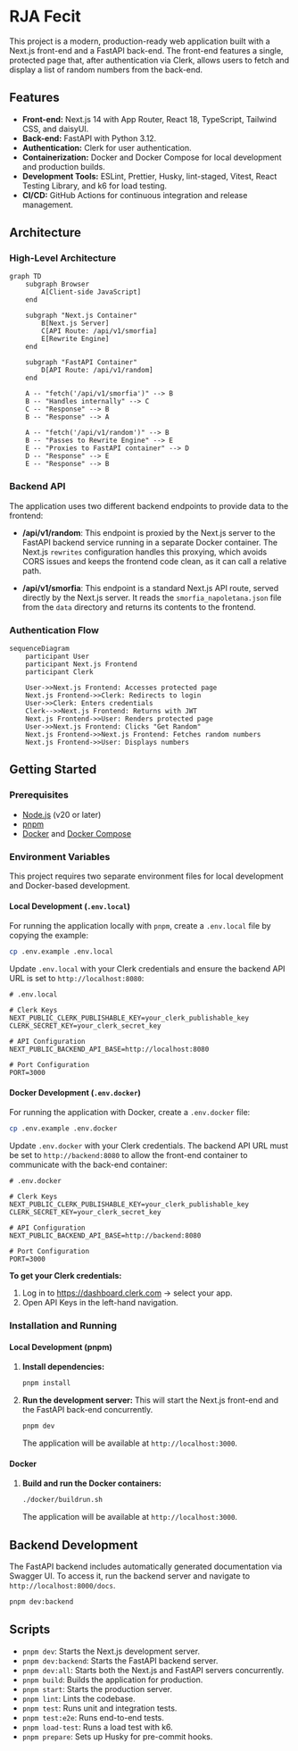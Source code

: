 # RJA Fecit

This project is a modern, production-ready web application built with a Next.js front-end and a FastAPI back-end. The front-end features a single, protected page that, after authentication via Clerk, allows users to fetch and display a list of random numbers from the back-end.

## Features

- **Front-end:** Next.js 14 with App Router, React 18, TypeScript, Tailwind CSS, and daisyUI.
- **Back-end:** FastAPI with Python 3.12.
- **Authentication:** Clerk for user authentication.
- **Containerization:** Docker and Docker Compose for local development and production builds.
- **Development Tools:** ESLint, Prettier, Husky, lint-staged, Vitest, React Testing Library, and k6 for load testing.
- **CI/CD:** GitHub Actions for continuous integration and release management.

## Architecture

### High-Level Architecture

```mermaid
graph TD
    subgraph Browser
        A[Client-side JavaScript]
    end

    subgraph "Next.js Container"
        B[Next.js Server]
        C[API Route: /api/v1/smorfia]
        E[Rewrite Engine]
    end

    subgraph "FastAPI Container"
        D[API Route: /api/v1/random]
    end

    A -- "fetch('/api/v1/smorfia')" --> B
    B -- "Handles internally" --> C
    C -- "Response" --> B
    B -- "Response" --> A

    A -- "fetch('/api/v1/random')" --> B
    B -- "Passes to Rewrite Engine" --> E
    E -- "Proxies to FastAPI container" --> D
    D -- "Response" --> E
    E -- "Response" --> B
```

### Backend API

The application uses two different backend endpoints to provide data to the frontend:

-   **/api/v1/random**: This endpoint is proxied by the Next.js server to the FastAPI backend service running in a separate Docker container. The Next.js `rewrites` configuration handles this proxying, which avoids CORS issues and keeps the frontend code clean, as it can call a relative path.

-   **/api/v1/smorfia**: This endpoint is a standard Next.js API route, served directly by the Next.js server. It reads the `smorfia_napoletana.json` file from the `data` directory and returns its contents to the frontend.

### Authentication Flow

```mermaid
sequenceDiagram
    participant User
    participant Next.js Frontend
    participant Clerk

    User->>Next.js Frontend: Accesses protected page
    Next.js Frontend->>Clerk: Redirects to login
    User->>Clerk: Enters credentials
    Clerk-->>Next.js Frontend: Returns with JWT
    Next.js Frontend->>User: Renders protected page
    User->>Next.js Frontend: Clicks "Get Random"
    Next.js Frontend->>Next.js Frontend: Fetches random numbers
    Next.js Frontend->>User: Displays numbers
```

## Getting Started

### Prerequisites

- [Node.js](https://nodejs.org/) (v20 or later)
- [pnpm](https://pnpm.io/)
- [Docker](https://www.docker.com/) and [Docker Compose](https://docs.docker.com/compose/)

### Environment Variables

This project requires two separate environment files for local development and Docker-based development.

#### Local Development (`.env.local`)

For running the application locally with `pnpm`, create a `.env.local` file by copying the example:

```bash
cp .env.example .env.local
```

Update `.env.local` with your Clerk credentials and ensure the backend API URL is set to `http://localhost:8080`:

```dotenv
# .env.local

# Clerk Keys
NEXT_PUBLIC_CLERK_PUBLISHABLE_KEY=your_clerk_publishable_key
CLERK_SECRET_KEY=your_clerk_secret_key

# API Configuration
NEXT_PUBLIC_BACKEND_API_BASE=http://localhost:8080

# Port Configuration
PORT=3000
```

#### Docker Development (`.env.docker`)

For running the application with Docker, create a `.env.docker` file:

```bash
cp .env.example .env.docker
```

Update `.env.docker` with your Clerk credentials. The backend API URL must be set to `http://backend:8080` to allow the front-end container to communicate with the back-end container:

```dotenv
# .env.docker

# Clerk Keys
NEXT_PUBLIC_CLERK_PUBLISHABLE_KEY=your_clerk_publishable_key
CLERK_SECRET_KEY=your_clerk_secret_key

# API Configuration
NEXT_PUBLIC_BACKEND_API_BASE=http://backend:8080

# Port Configuration
PORT=3000
```

**To get your Clerk credentials:**
1. Log in to https://dashboard.clerk.com → select your app.
2. Open API Keys in the left-hand navigation.

### Installation and Running

#### Local Development (pnpm)

1.  **Install dependencies:**
    ```bash
    pnpm install
    ```

2.  **Run the development server:**
    This will start the Next.js front-end and the FastAPI back-end concurrently.
    ```bash
    pnpm dev
    ```

    The application will be available at `http://localhost:3000`.

#### Docker

1.  **Build and run the Docker containers:**
    ```bash
    ./docker/buildrun.sh
    ```

    The application will be available at `http://localhost:3000`.

## Backend Development

The FastAPI backend includes automatically generated documentation via Swagger UI. To access it, run the backend server and navigate to `http://localhost:8000/docs`.

```bash
pnpm dev:backend
```

## Scripts

- `pnpm dev`: Starts the Next.js development server.
- `pnpm dev:backend`: Starts the FastAPI backend server.
- `pnpm dev:all`: Starts both the Next.js and FastAPI servers concurrently.
- `pnpm build`: Builds the application for production.
- `pnpm start`: Starts the production server.
- `pnpm lint`: Lints the codebase.
- `pnpm test`: Runs unit and integration tests.
- `pnpm test:e2e`: Runs end-to-end tests.
- `pnpm load-test`: Runs a load test with k6.
- `pnpm prepare`: Sets up Husky for pre-commit hooks.
